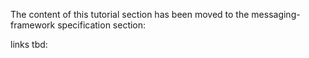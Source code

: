The content of this tutorial section has been moved to the messaging-framework specification section:

links tbd:
